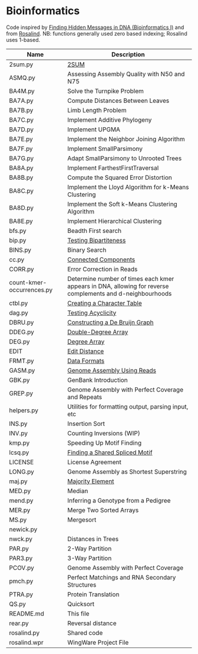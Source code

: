 # Bioinformatics

Code inspired by [Finding Hidden Messages in DNA (Bioinformatics I)](https://class.coursera.org/hiddenmessages-003) and from [Rosalind](http://rosalind.info). 
NB: functions generally used zero based indexing; Rosalind uses 1-based.

| Name | Description |
| -------------------------- | ------------------------------------------------|
| 2sum.py | [2SUM](http://rosalind.info/problems/2sum/) |
| ASMQ.py | 	Assessing Assembly Quality with N50 and N75 |
| BA4M.py |   Solve the Turnpike Problem  |
| BA7A.py | Compute Distances Between Leaves |
| BA7B.py | Limb Length Problem |
| BA7C.py | Implement Additive Phylogeny |
| BA7D.py |  Implement UPGMA |
| BA7E.py | Implement the Neighbor Joining Algorithm |
| BA7F.py | Implement SmallParsimony |
| BA7G.py | Adapt SmallParsimony to Unrooted Trees |
| BA8A.py | 	Implement FarthestFirstTraversal |
| BA8B.py | 	Compute the Squared Error Distortion |
| BA8C.py | Implement the Lloyd Algorithm for k-Means Clustering  |
| BA8D.py | 	Implement the Soft k-Means Clustering Algorithm |
| BA8E.py | Implement Hierarchical Clustering |
| bfs.py  | 	Beadth First search |
| bip.py | [Testing Bipartiteness](http://rosalind.info/problems/bip/)|
| BINS.py | 	 	Binary Search |
| cc.py |	[Connected Components](http://rosalind.info/problems/cc/) |
| CORR.py | 	Error Correction in Reads  | 
| count-kmer-occurrences.py | Determine number of times each kmer appears in DNA, allowing for reverse complements and d-neighbourhoods |
| ctbl.py | [Creating a Character Table](http://rosalind.info/problems/ctbl/)  |
| dag.py | [Testing Acyclicity](http://rosalind.info/problems/dag/) |
| DBRU.py |	[Constructing a De Bruijn Graph](http://rosalind.info/problems/ctbl/) |
| DDEG.py | 	[Double-Degree Array](http://rosalind.info/problems/ddeg/) |
| DEG.py | 	 	[Degree Array](http://rosalind.info/problems/deg/) |
|EDIT |	[Edit Distance](http://rosalind.info/problems/edit/) |
| FRMT.py | 	[Data Formats](http://rosalind.info/problems/frmt/)|
| GASM.py | 	 	[Genome Assembly Using Reads](http://rosalind.info/problems/gasm/) |
| GBK.py | 	GenBank Introduction |
| GREP.py | 	 Genome Assembly with Perfect Coverage and Repeats|
| helpers.py | Utilities for formatting output, parsing input, etc |
| INS.py | 	 	Insertion Sort |
| INV.py | 	Counting Inversions (WIP)|
| kmp.py | Speeding Up Motif Finding |
| lcsq.py | 	[Finding a Shared Spliced Motif](http://rosalind.info/problems/lcsq/) |
| LICENSE |	License Agreement|
| LONG.py | 	Genome Assembly as Shortest Superstring |
| maj.py |  [Majority Element](http://rosalind.info/problems/maj/) ||
| MED.py | 	Median|
| mend.py | 	 Inferring a Genotype from a Pedigree |
| MER.py |  	Merge Two Sorted Arrays |
| MS.py | 	Mergesort|
| newick.py | 	 | Parser for files in Newick format |
| nwck.py | 	Distances in Trees |
| PAR.py | 	 	2-Way Partition |
| PAR3.py | 	 	3-Way Partition |
| PCOV.py | 	 Genome Assembly with Perfect Coverage |
| pmch.py| 	Perfect Matchings and RNA Secondary Structures |
| PTRA.py | 	 	Protein Translation |
| QS.py | 	Quicksort|
| README.md 	|This file|
| rear.py | Reversal distance |
| rosalind.py | 	Shared code|
| rosalind.wpr | 	WingWare Project File |
